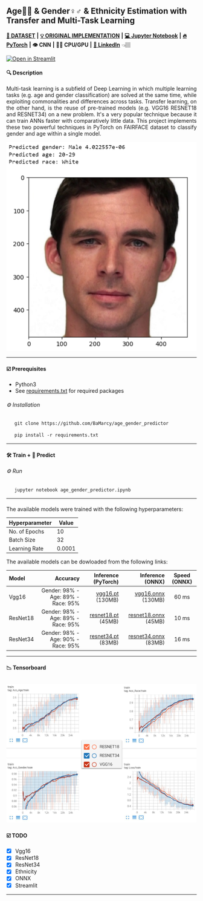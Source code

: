  ## Age👶👴 & Gender♀️♂️ & Ethnicity Estimation with Transfer and Multi-Task Learning
 
[**💾 DATASET**](https://github.com/joojs/fairface) **|** [**💡 ORIGINAL IMPLEMENTATION**](https://github.com/dchen236/FairFace) **|** [**💻 Jupyter Notebook**](https://jupyter.org/install) **|** [**🔥 PyTorch**](https://pytorch.org/get-started/locally/) **|** **👁 CNN** **|** **💪🏽 CPU/GPU** **|**  [**🔗 LinkedIn**](https://www.linkedin.com/in/marcellbalogh) 👈🏽 

[![Open in Streamlit](https://static.streamlit.io/badges/streamlit_badge_black_white.svg)](https://bamarcy-age-gender-streamlit-streamlit-app-fr1omm.streamlitapp.com/)

#### 🔍 Description
<p align="justify">Multi-task learning is a subfield of Deep Learning in which multiple learning tasks (e.g. age and gender classification) are solved at the same time, while exploiting commonalities and differences across tasks. Transfer learning, on the other hand, is the reuse of pre-trained models (e.g. VGG16 RESNET18 and RESNET34) on a new problem. It's a very popular technique because it can train ANNs faster with comparatively little data. This project implements these two powerful techniques in PyTorch on FAIRFACE dataset to classify gender and age within a single model.</p>

<p align="center">
  <img src="test.PNG">
</p>

---
#### ☑️ Prerequisites
- Python3
- See [requirements.txt](requirements.txt) for required packages

###### ⚙️ Installation
```html
   git clone https://github.com/BaMarcy/age_gender_predictor
```
```html
   pip install -r requirements.txt
```
---
#### 🛠️ Train + 💊 Predict
###### ⚙️ Run
```html
   jupyter notebook age_gender_predictor.ipynb
```
---
#### 
The available models were trained with the following hyperparameters:

Hyperparameter  | Value
------------- | -------------
No. of Epochs | 10
Batch Size | 32
Learning Rate | 0.0001

The available models can be dowloaded from the following links:

Model | Accuracy | Inference (PyTorch) | Inference (ONNX) | Speed (ONNX)
| :--- | ---: | ---: | ---: | :---: 
Vgg16  | Gender: 98% - Age: 89% - Race: 95% | [vgg16.pt](https://drive.google.com/file/d/1-aROCmybQL30Dr6Jm6hZdj7nESSZDHva/view?usp=sharing) (130MB) | [vgg16.onnx](https://drive.google.com/file/d/15mnxVvPdDv68-VYhi6Mc8bfEP4Mdcoug/view?usp=sharing) (130MB) | 60 ms | -
ResNet18  | Gender: 98% - Age: 89% - Race: 95% | [resnet18.pt](https://drive.google.com/file/d/1tRkdiIIO5GDpoVF54TEIx1ZPM9GHrDf0/view?usp=sharing) (45MB) | [resnet18.onnx](https://drive.google.com/file/d/1aB9uiu8zxBz5Y_HwF3rHdZoiyen54MNT/view?usp=sharing) (45MB) | 10 ms | -
ResNet34  | Gender: 98% - Age: 90% - Race: 95% | [resnet34.pt](https://drive.google.com/file/d/1nox5x0vQtzjrN59Dq4LAWPhRKpuLvXC-/view?usp=sharing) (83MB) | [resnet34.onnx](https://drive.google.com/file/d/1RoMWzDBR6ADVxarzAUr7Rin6yJHX2Q9J/view?usp=sharing) (83MB) | 16 ms | -

---
#### 📉 Tensorboard

![](tensorboard.png)
---
#### ☑️ TODO
- [x] Vgg16
- [x] ResNet18
- [x] ResNet34
- [x] Ethnicity
- [x] ONNX
- [x] Streamlit
---
